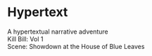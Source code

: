# Hypertext
A hypertextual narrative adventure
<br>Kill Bill: Vol 1
<br>Scene: Showdown at the House of Blue Leaves
